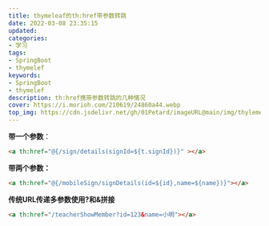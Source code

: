 ```yaml
---
title: thymeleaf的th:href带参数转跳
date: 2022-03-08 23:35:15
updated:
categories: 
- 学习
tags: 
- SpringBoot
- thymelef
keywords:
- SpringBoot
- thymelef
description: th:href携带参数转跳的几种情况
cover: https://i.morioh.com/210619/24860a44.webp
top_img: https://cdn.jsdelivr.net/gh/01Petard/imageURL@main/img/thylemef.png
---
```


**带一个参数**：

```html
<a th:href="@{/sign/details(signId=${t.signId})}" ></a>
```

**带两个参数：**

```html
<a th:href="@{/mobileSign/signDetails(id=${id},name=${name})}"></a>
```

**传统URL传递多参数使用?和&拼接**

```html
<a th:href="/teacherShowMember?id=123&name=小明"></a>
```

